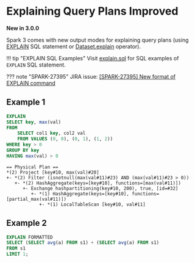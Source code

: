 # Explaining Query Plans Improved

**New in 3.0.0**

Spark 3 comes with new output modes for explaining query plans (using [EXPLAIN](../sql/SparkSqlAstBuilder.md#visitExplain) SQL statement or [Dataset.explain](../dataset/index.md#explain) operator).

!!! tip "EXPLAIN SQL Examples"
    Visit [explain.sql](https://github.com/apache/spark/blob/c9748d4f00c505053c81c8aeb69f7166e92f82a6/sql/core/src/test/resources/sql-tests/inputs/explain.sql) for SQL examples of `EXPLAIN` SQL statement.

??? note "SPARK-27395"
    JIRA issue: [[SPARK-27395] New format of EXPLAIN command](https://issues.apache.org/jira/browse/SPARK-27395)

## Example 1

```sql
EXPLAIN
SELECT key, max(val)
FROM
    SELECT col1 key, col2 val
    FROM VALUES (0, 0), (0, 1), (1, 2))
WHERE key > 0
GROUP BY key
HAVING max(val) > 0
```

```text
== Physical Plan ==
*(2) Project [key#10, max(val)#20]
+- *(2) Filter (isnotnull(max(val#11)#23) AND (max(val#11)#23 > 0))
   +- *(2) HashAggregate(keys=[key#10], functions=[max(val#11)])
      +- Exchange hashpartitioning(key#10, 200), true, [id=#32]
         +- *(1) HashAggregate(keys=[key#10], functions=[partial_max(val#11)])
            +- *(1) LocalTableScan [key#10, val#11]
```

## Example 2

```sql
EXPLAIN FORMATTED
SELECT (SELECT avg(a) FROM s1) + (SELECT avg(a) FROM s1)
FROM s1
LIMIT 1;
```
